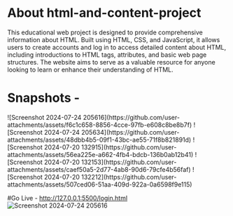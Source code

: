 <h1>About html-and-content-project  </h1>
This educational web project is designed to provide comprehensive information about HTML. Built using HTML, CSS, and JavaScript, it allows users to create accounts and log in to access detailed content about HTML, including introductions to HTML tags, attributes, and basic web page structures. The website aims to serve as a valuable resource for anyone looking to learn or enhance their understanding of HTML.

<h1>Snapshots - </h1>
![Screenshot 2024-07-24 205616](https://github.com/user-attachments/assets/f6c1c658-8856-4cce-97fb-e608c8be8b7f)
![Screenshot 2024-07-24 205634](https://github.com/user-attachments/assets/48dbb4b5-09f1-43bc-ae55-71f8b821891d)
![Screenshot 2024-07-20 132915](https://github.com/user-attachments/assets/56ea225e-a662-4fb4-bdcb-136b0ab12b41)
![Screenshot 2024-07-20 132153](https://github.com/user-attachments/assets/caef50a5-2d77-4ab8-90d6-79cfe4b56faf)
![Screenshot 2024-07-20 132212](https://github.com/user-attachments/assets/507ced06-51aa-409d-922a-0a6598f9e115)

#Go Live -
http://127.0.0.1:5500/login.html
![Screenshot 2024-07-24 205616](https://github.com/user-attachments/assets/8a63161f-a84e-455e-957c-df6d505b9bec)
